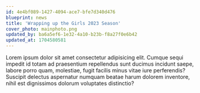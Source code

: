 ```yaml
---
id: 4e4bf089-1427-4094-ace7-bfe7d340d476
blueprint: news
title: 'Wrapping up the Girls 2023 Season'
cover_photo: mainphoto.png
updated_by: ba6a5ef6-1e32-4a10-b23b-f8a27f0e6b42
updated_at: 1704580581
---
```

Lorem ipsum dolor sit amet consectetur adipisicing elit. Cumque sequi impedit id totam ad praesentium repellendus sunt ducimus incidunt saepe, labore porro quam, molestiae, fugit facilis minus vitae iure perferendis? Suscipit delectus aspernatur numquam beatae harum dolorem inventore, nihil est dignissimos dolorum voluptates distinctio?